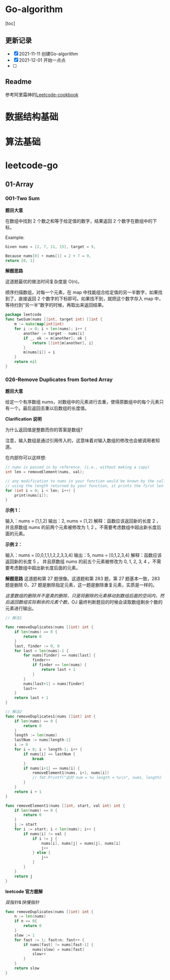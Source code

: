 # Go-algorithm

[toc]

## 更新记录

- [x] 2021-11-11 创建Go-algorithm
- [x] 2021-12-01 开始一点点
- [ ] 
## Readme

参考阿里霜神的[Leetcode-cookbook](https://books.halfrost.com/leetcode) 

# 数据结构基础

# 算法基础

# leetcode-go

## 01-Array

### 001-Two Sum

**题目大意**

在数组中找到 2 个数之和等于给定值的数字，结果返回 2 个数字在数组中的下标。

Example:

```go
Given nums = [2, 7, 11, 15], target = 9,

Because nums[0] + nums[1] = 2 + 7 = 9,
return [0, 1]
```

**解题思路**

这道题最优的做法时间复杂度是 O(n)。

顺序扫描数组，对每一个元素，在 map 中找能组合给定值的另一半数字，如果找到了，直接返回 2 个数字的下标即可。如果找不到，就把这个数字存入 map 中，等待扫到“另一半”数字的时候，再取出来返回结果。

```go
package leetcode
func twoSum(nums []int, target int) []int {
    m := make(map[int]int)
    for i := 0; i < len(nums); i++ {
        another := target - nums[i]
        if _, ok := m[another]; ok {
            return []int{m[another], i}
        }
        m[nums[i]] = i
    }
    return nil
}
```

### 026-Remove Duplicates from Sorted Array

**题目大意** 

给定一个有序数组 nums，对数组中的元素进行去重，使得原数组中的每个元素只有一个。最后返回去重以后数组的长度值。

**Clarification 说明**

为什么返回值是整数而你的答案是数组?  
 
注意，输入数组是通过引用传入的，这意味着对输入数组的修改也会被调用者知道。  
 
在内部你可以这样想:  

```c++
// nums is passed in by reference. (i.e., without making a copy)
int len = removeElement(nums, val);

// any modification to nums in your function would be known by the caller.
// using the length returned by your function, it prints the first len elements.
for (int i = 0; i < len; i++) {
    print(nums[i]);
}
```

**示例 1：**

输入：nums = [1,1,2]
输出：2, nums = [1,2]
解释：函数应该返回新的长度 2 ，并且原数组 nums 的前两个元素被修改为 1, 2 。不需要考虑数组中超出新长度后面的元素。

**示例 2：**

输入：nums = [0,0,1,1,1,2,2,3,3,4]
输出：5, nums = [0,1,2,3,4]
解释：函数应该返回新的长度 5 ， 并且原数组 nums 的前五个元素被修改为 0, 1, 2, 3, 4 。不需要考虑数组中超出新长度后面的元素。

**解题思路**
这道题和第 27 题很像。这道题和第 283 题，第 27 题基本一致，283 题是删除 0，27 题是删除指定元素，这一题是删除重复元素，实质是一样的。

*这里数组的删除并不是真的删除，只是将删除的元素移动到数组后面的空间内，然后返回数组实际剩余的元素个数*，OJ 最终判断题目的时候会读取数组剩余个数的元素进行输出。

```go
// 解法1

func removeDuplicates(nums []int) int {
    if len(nums) == 0 {
        return 0
    }
    last, finder := 0, 0
    for last < len(nums)-1 {
        for nums[finder] == nums[last] {
            finder++
            if finder == len(nums) {
                return last + 1
            }
        }
        nums[last+1] = nums[finder]
        last++
    }
    return last + 1
}

// 解法2
func removeDuplicates1(nums []int) int {
    if len(nums) == 0 {
        return 0
    }
    length := len(nums)
    lastNum := nums[length-1]
    i := 0
    for i = 0; i < length-1; i++ {
        if nums[i] == lastNum {
            break
        }
        if nums[i+1] == nums[i] {
            removeElement1(nums, i+1, nums[i])
            // fmt.Printf("此时 num = %v length = %v\n", nums, length)
        }
    }
    return i + 1
}

func removeElement1(nums []int, start, val int) int {
    if len(nums) == 0 {
        return 0
    }
    j := start
    for i := start; i < len(nums); i++ {
        if nums[i] != val {
            if i != j {
                nums[i], nums[j] = nums[j], nums[i]
                j++
            } else {
                j++
            }
        }
    }
    return j
}
```

**leetcode 官方题解**

*双指针&快慢指针*

```go
func removeDuplicates(nums []int) int {
    n := len(nums)
    if n == 0{
        return 0
    }
    slow := 1
    for fast := 1; fast<n; fast++ {
        if nums[fast] != nums[fast-1] {
            nums[slow] = nums[fast]
            slow++
        }
    }
    return slow
}
```


